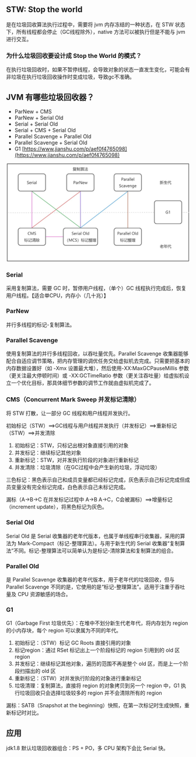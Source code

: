 ## STW: Stop the world
是在垃圾回收算法执行过程中，需要将 jvm 内存冻结的一种状态，在 STW 状态下，所有线程都会停止（GC线程除外），native 方法可以被执行但是不能与 jvm 进行交互。

### 为什么垃圾回收要设计成 Stop the World 的模式？
在执行垃圾回收时，如果不暂停线程，会导致对象的状态一直发生变化，可能会有非垃圾在执行垃圾回收操作时变成垃圾，导致gc不准确。

## JVM 有哪些垃圾回收器？

- ParNew + CMS
- ParNew + Serial Old
- Serial + Serial Old
- Serial + CMS + Serial Old
- Parallel Scavenge + Parallel Old
- Parallel Scavenge + Serial Old
- G1 [https://www.jianshu.com/p/aef0f4765098](https://www.jianshu.com/p/aef0f4765098)

![分代算法垃圾收集器](/pic/分代算法垃圾收集器.jpeg)

### Serial
采用复制算法，需要 GC 时，暂停用户线程，（单个）GC 线程执行完成后，恢复用户线程。【适合单CPU，内存小（几十兆）】

### ParNew
并行多线程的标记-复制算法。

### Parallel Scavenge
使用复制算法的并行多线程回收，以吞吐量优先。Parallel Scavenge 收集器能够配合自适应调节策略，把内存管理的调优任务交给虚拟机去完成。只需要把基本的内存数据设置好（如 -Xmx 设置最大堆），然后使用-XX:MaxGCPauseMillis 参数（更关注最大停顿时间）或 -XX:GCTimeRatio 参数（更关注吞吐量）给虚拟机设立一个优化目标，那具体细节参数的调节工作就由虚拟机完成了。

### CMS（Concurrent Mark Sweep 并发标记清除）
将 STW 打散，让一部分 GC 线程和用户线程并发执行。

初始标记（STW）\=\=\>GC线程与用户线程并发执行（并发标记）\=\=\>重新标记（STW）\=\=\>并发清除
  1. 初始标记：STW，只标记出根对象直接引用的对象
  2. 并发标记：继续标记其他对象
  3. 重新标记：STW，对并发执行阶段的对象进行重新标记
  4. 并发清除：垃圾清除（在GC过程中会产生新的垃圾，浮动垃圾）

三色标记：黑色表示自己和成员变量都已经标记完成，灰色表示自己标记完成但成员变量没有完全标记完成，白色表示自己未标记完成。

漏标（A->B->C 在并发标记过程中 A->B A->C，C会被漏标）==>增量标记（increment update），将黑色标记为灰色。

### Serial Old
Serial Old 是 Serial 收集器的老年代版本，也属于单线程串行收集器，采用的算法为 Mark-Compact（标记-整理算法）。与用于新生代的 Serial 收集器“复制算法”不同。标记-整理算法可以简单认为是标记-清除算法和复制算法的组合。

### Parallel Old
是 Parallel Scavenge 收集器的老年代版本，用于老年代的垃圾回收，但与 Parallel Scavenge 不同的是，它使用的是“标记-整理算法”。适用于注重于吞吐量及 CPU 资源敏感的场合。

### G1
G1（Garbage First 垃圾优先）：在堆中不划分新生代老年代，将内存划为 region 的小内存块，每个 region 可以隶属为不同的年代。
  1. 初始标记：（STW）标记 GC Roots 直接引用的对象
  2. 标记region：通过 RSet 标记出上一个阶段标记的 region 引用到的 old 区 region
  3. 并发标记：继续标记其他对象，遍历的范围不再是整个 old 区，而是上一个阶段扫描出的 old 区
  4. 重新标记：（STW）对并发执行阶段的对象进行重新标记
  5. 垃圾清理：复制算法，直接将 region 的对象拷贝到另一个 region 中，G1 执行垃圾回收只会选择垃圾较多的 region 并不会清除所有的 region

漏标：SATB（Snapshot at the beginning）快照，在第一次标记时生成快照，重新标记时对比。

## 应用
jdk1.8 默认垃圾回收器组合：PS + PO，多 CPU 架构下会比 Serial 快。
